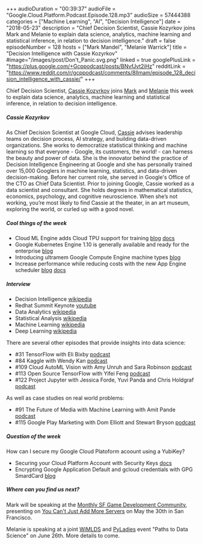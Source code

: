 +++
audioDuration = "00:39:37"
audioFile = "Google.Cloud.Platform.Podcast.Episode.128.mp3"
audioSize = 57444388
categories = ["Machine Learning", "AI", "Decision Intelligence"]
date = "2018-05-23"
description = "Chief Decision Scientist, Cassie Kozyrkov joins Mark and Melanie to explain data science, analytics, machine learning and statistical inference, in relation to decision intelligence."
draft = false
episodeNumber = 128
hosts = ["Mark Mandel", "Melanie Warrick"]
title = "Decision Intelligence with Cassie Kozyrkov"
#image="/images/post/Don't_Panic.svg.png"
linked = true
googlePlusLink = "https://plus.google.com/+Gcppodcast/posts/BNvfJvt2iHz"
redditLink = "https://www.reddit.com/r/gcppodcast/comments/8llmam/episode_128_decision_intelligence_with_cassie/"
+++

Chief Decision Scientist, [Cassie Kozyrkov](https://twitter.com/quaesita) joins [Mark](https://twitter.com/Neurotic)
and [Melanie](https://twitter.com/nyghtowl) this week to explain data science, analytics, 
machine learning and statistical inference, in relation to decision intelligence.

<!--more-->

##### Cassie Kozyrkov

As Chief Decision Scientist at Google Cloud, [Cassie](https://twitter.com/quaesita) advises leadership teams on decision process, AI strategy, and building data-driven organizations. She works to democratize statistical thinking and machine learning so that everyone - Google, its customers, the world! - can harness the beauty and power of data. She is the innovator behind the practice of Decision Intelligence Engineering at Google and she has personally trained over 15,000 Googlers in machine learning, statistics, and data-driven decision-making. Before her current role, she served in Google's Office of the CTO as Chief Data Scientist. Prior to joining Google, Cassie worked as a data scientist and consultant. She holds degrees in mathematical statistics, economics, psychology, and cognitive neuroscience. When she’s not working, you’re most likely to find Cassie at the theater, in an art museum, exploring the world, or curled up with a good novel.


##### Cool things of the week

- Cloud ML Engine adds Cloud TPU support for training [blog](https://cloud.google.com/blog/big-data/2018/05/cloud-ml-engine-adds-cloud-tpu-support-for-training) [docs](https://cloud.google.com/ml-engine/docs/tensorflow/using-tpus)
- Google Kubernetes Engine 1.10 is generally available and ready for the enterprise [blog](https://cloudplatform.googleblog.com/2018/05/Google-Kubernetes-Engine-1-10-is-generally-available-and-ready-for-the-enterprise.html)
- Introducing ultramem Google Compute Engine machine types [blog](https://cloudplatform.googleblog.com/2018/05/Introducing-ultramem-Google-Compute-Engine-machine-types.html)
- Increase performance while reducing costs with the new App Engine scheduler [blog](https://cloudplatform.googleblog.com/2018/05/Increase-performance-while-reducing-costs-with-the-new-App-Engine-scheduler.html) [docs](https://cloud.google.com/appengine/docs/standard/python/how-instances-are-managed#scaling_dynamic_instances)

##### Interview

- Decision Intelligence [wikipedia](https://en.wikipedia.org/wiki/Decision_Intelligence)
- Redhat Summit Keynote [youtube](https://youtu.be/hu2BmE1Wk_Q?t=7097)
- Data Analytics [wikipedia](https://en.wikipedia.org/wiki/Data_analysis)
- Statistical Analysis [wikipedia](https://en.wikipedia.org/wiki/Statistics)
- Machine Learning [wikipedia](https://en.wikipedia.org/wiki/Machine_learning)
- Deep Learning [wikipedia](https://en.wikipedia.org/wiki/Deep_learning)

There are several other episodes that provide insights into data science:

- #31 TensorFlow with Eli Bixby [podcast](https://www.gcppodcast.com/post/episode-31-tensorflow-with-eli-bixby/)
- #84 Kaggle with Wendy Kan [podcast](https://www.gcppodcast.com/post/episode-84-kaggle-with-wendy-kan/)
- #109 Cloud AutoML Vision with Amy Unruh and Sara Robinson [podcast](https://www.gcppodcast.com/post/episode-109-cloud-automl-vision-with-amy-unruh-and-sara-robinson/)
- #113 Open Source TensorFlow with Yifei Feng [podcast](https://www.gcppodcast.com/post/episode-113-open-source-tensorflow-with-yifei-feng/)
- #122 Project Jupyter with Jessica Forde, Yuvi Panda and Chris Holdgraf [podcast](https://www.gcppodcast.com/post/episode-122-project-jupyter-with-jessica-forde-yuvi-panda-and-chris-holdgraf/)

As well as case studies on real world problems:

- #91 The Future of Media with Machine Learning with Amit Pande [podcast](https://www.gcppodcast.com/post/episode-91-the-future-of-media-with-machine-learning-with-amit-pande/)
- #115 Google Play Marketing with Dom Elliott and Stewart Bryson [podcast](https://www.gcppodcast.com/post/episode-115-google-play-marketing-with-dom-elliott-and-stewart-bryson/)

##### Question of the week

How can I secure my Google Cloud Platoform acoount using a YubiKey?

- Securing your Cloud Platform Account with Security Keys [docs](https://cloud.google.com/solutions/securing-gcp-account-security-keys)
- Encrypting Google Application Default and gcloud credentials with GPG SmardCard [blog](https://medium.com/google-cloud/encrypting-google-application-default-and-gcloud-credentials-with-gpg-smardcard-fb6fec5c6e48) 

##### Where can you find us next?

Mark will be speaking at the [Monthly SF Game Development Community](https://www.meetup.com/Monthly-SF-Game-Development-Community/), presenting on
[You Can't Just Add More Servers](https://www.meetup.com/Monthly-SF-Game-Development-Community/events/250559719/) on May the 30th in San Francisco.

Melanie is speaking at a joint [WiMLDS](http://wimlds.org) and [PyLadies](http://www.pyladies.com) event "Paths to Data Science" on June 26th. More details to come.